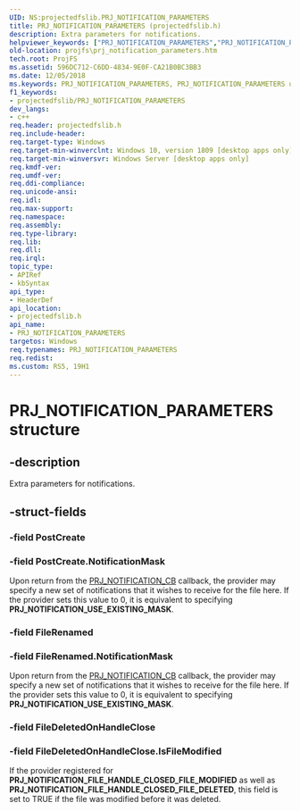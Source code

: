 ```yaml
---
UID: NS:projectedfslib.PRJ_NOTIFICATION_PARAMETERS
title: PRJ_NOTIFICATION_PARAMETERS (projectedfslib.h)
description: Extra parameters for notifications.helpviewer_keywords: ["PRJ_NOTIFICATION_PARAMETERS","PRJ_NOTIFICATION_PARAMETERS union","ProjFS.prj_notification_parameters","projectedfslib/PRJ_NOTIFICATION_PARAMETERS"]
old-location: projfs\prj_notification_parameters.htm
tech.root: ProjFS
ms.assetid: 596DC712-C6DD-4834-9E0F-CA21B0BC3BB3
ms.date: 12/05/2018
ms.keywords: PRJ_NOTIFICATION_PARAMETERS, PRJ_NOTIFICATION_PARAMETERS union, ProjFS.prj_notification_parameters, projectedfslib/PRJ_NOTIFICATION_PARAMETERS
f1_keywords:
- projectedfslib/PRJ_NOTIFICATION_PARAMETERS
dev_langs:
- c++
req.header: projectedfslib.h
req.include-header: 
req.target-type: Windows
req.target-min-winverclnt: Windows 10, version 1809 [desktop apps only]
req.target-min-winversvr: Windows Server [desktop apps only]
req.kmdf-ver: 
req.umdf-ver: 
req.ddi-compliance: 
req.unicode-ansi: 
req.idl: 
req.max-support: 
req.namespace: 
req.assembly: 
req.type-library: 
req.lib: 
req.dll: 
req.irql: 
topic_type:
- APIRef
- kbSyntax
api_type:
- HeaderDef
api_location:
- projectedfslib.h
api_name:
- PRJ_NOTIFICATION_PARAMETERS
targetos: Windows
req.typenames: PRJ_NOTIFICATION_PARAMETERS
req.redist: 
ms.custom: RS5, 19H1
---
```


# PRJ_NOTIFICATION_PARAMETERS structure


## -description


Extra parameters for notifications.


## -struct-fields




### -field PostCreate


### -field PostCreate.NotificationMask

Upon return from the <a href="https://docs.microsoft.com/windows/desktop/api/projectedfslib/nc-projectedfslib-prj_notification_cb">PRJ_NOTIFICATION_CB</a> callback, the provider may specify a new set of notifications that it wishes to receive for the file here. If the provider sets this value to 0, it is equivalent to specifying <b>PRJ_NOTIFICATION_USE_EXISTING_MASK</b>.


### -field FileRenamed


### -field FileRenamed.NotificationMask

Upon return from the <a href="https://docs.microsoft.com/windows/desktop/api/projectedfslib/nc-projectedfslib-prj_notification_cb">PRJ_NOTIFICATION_CB</a> callback, the provider may specify a new set of notifications that it wishes to receive for the file here. If the provider sets this value to 0, it is equivalent to specifying <b>PRJ_NOTIFICATION_USE_EXISTING_MASK</b>.


### -field FileDeletedOnHandleClose


### -field FileDeletedOnHandleClose.IsFileModified

If the provider registered for <b>PRJ_NOTIFICATION_FILE_HANDLE_CLOSED_FILE_MODIFIED</b> as well as <b>PRJ_NOTIFICATION_FILE_HANDLE_CLOSED_FILE_DELETED</b>, this field is set to TRUE if the file was modified before it was deleted.

